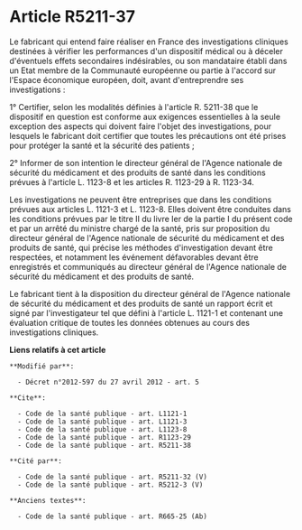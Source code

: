 # Article R5211-37

Le fabricant qui entend faire réaliser en France des investigations cliniques destinées à vérifier les performances d'un
dispositif médical ou à déceler d'éventuels effets secondaires indésirables, ou son mandataire établi dans un Etat membre de
la Communauté européenne ou partie à l'accord sur l'Espace économique européen, doit, avant d'entreprendre ses
investigations : 

1° Certifier, selon les modalités définies à l'article R. 5211-38 que le dispositif en question est conforme aux exigences
essentielles à la seule exception des aspects qui doivent faire l'objet des investigations, pour lesquels le fabricant doit
certifier que toutes les précautions ont été prises pour protéger la santé et la sécurité des patients ; 

2° Informer de son intention le directeur général de l'Agence nationale de sécurité du médicament et des produits de santé
dans les conditions prévues à l'article L. 1123-8 et les articles R. 1123-29 à R. 1123-34. 

Les investigations ne peuvent être entreprises que dans les conditions prévues aux articles L. 1121-3 et L. 1123-8. Elles
doivent être conduites dans les conditions prévues par le titre II du livre Ier de la partie I du présent code et par un
arrêté du ministre chargé de la santé, pris sur proposition du directeur général de l'Agence nationale de sécurité du
médicament et des produits de santé, qui précise les méthodes d'investigation devant être respectées, et notamment les
événement défavorables devant être enregistrés et communiqués au directeur général de l'Agence nationale de sécurité du
médicament et des produits de santé. 

Le fabricant tient à la disposition du directeur général de l'Agence nationale de sécurité du médicament et des produits de
santé un rapport écrit et signé par l'investigateur tel que défini à l'article L. 1121-1 et contenant une évaluation critique
de toutes les données obtenues au cours des investigations cliniques.

**Liens relatifs à cet article**

	**Modifié par**:

	  - Décret n°2012-597 du 27 avril 2012 - art. 5

	**Cite**:

	  - Code de la santé publique - art. L1121-1
	  - Code de la santé publique - art. L1121-3
	  - Code de la santé publique - art. L1123-8
	  - Code de la santé publique - art. R1123-29
	  - Code de la santé publique - art. R5211-38

	**Cité par**:

	  - Code de la santé publique - art. R5211-32 (V)
	  - Code de la santé publique - art. R5212-3 (V)

	**Anciens textes**:

	  - Code de la santé publique - art. R665-25 (Ab)
